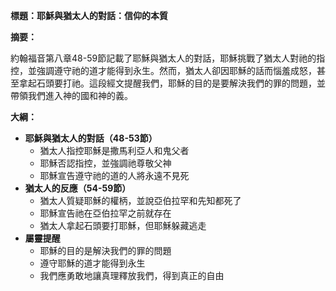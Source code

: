 **標題：耶穌與猶太人的對話：信仰的本質**

**摘要：**

約翰福音第八章48-59節記載了耶穌與猶太人的對話，耶穌挑戰了猶太人對祂的指控，並強調遵守祂的道才能得到永生。然而，猶太人卻因耶穌的話而惱羞成怒，甚至拿起石頭要打祂。這段經文提醒我們，耶穌的目的是要解決我們的罪的問題，並帶領我們進入神的國和神的義。

**大綱：**

* **耶穌與猶太人的對話（48-53節）**
    * 猶太人指控耶穌是撒馬利亞人和鬼父者
    * 耶穌否認指控，並強調祂尊敬父神
    * 耶穌宣告遵守祂的道的人將永遠不見死
* **猶太人的反應（54-59節）**
    * 猶太人質疑耶穌的權柄，並說亞伯拉罕和先知都死了
    * 耶穌宣告祂在亞伯拉罕之前就存在
    * 猶太人拿起石頭要打耶穌，但耶穌躲藏逃走
* **屬靈提醒**
    * 耶穌的目的是解決我們的罪的問題
    * 遵守耶穌的道才能得到永生
    * 我們應勇敢地讓真理釋放我們，得到真正的自由